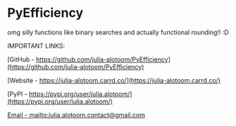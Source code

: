 # PyEfficiency
omg silly functions like binary searches and actually functional rounding!! :D

IMPORTANT LINKS:

[GitHub - https://github.com/julia-alotoom/PyEfficiency](https://github.com/julia-alotoom/PyEfficiency)

[Website - https://julia-alotoom.carrd.co/](https://julia-alotoom.carrd.co/)

[PyPI - https://pypi.org/user/julia.alotoom/](https://pypi.org/user/julia.alotoom/)

[Email - mailto:julia.alotoom.contact@gmail.com](mailto:julia.alotoom.contact@gmail.com)
